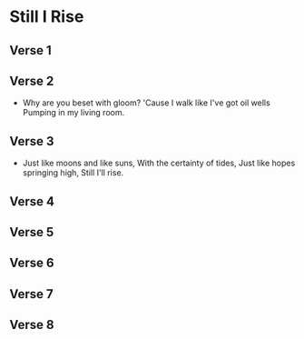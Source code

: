 # Still I Rise

## Verse 1

## Verse 2
* Why are you beset with gloom?
'Cause I walk like I've got oil wells
Pumping in my living room.

## Verse 3
* Just like moons and like suns,
With the certainty of tides,
Just like hopes springing high,
Still I'll rise.

## Verse 4

## Verse 5

## Verse 6

## Verse 7

## Verse 8

#
